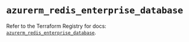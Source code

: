 # `azurerm_redis_enterprise_database`

Refer to the Terraform Registry for docs: [`azurerm_redis_enterprise_database`](https://registry.terraform.io/providers/hashicorp/azurerm/4.8.0/docs/resources/redis_enterprise_database).
